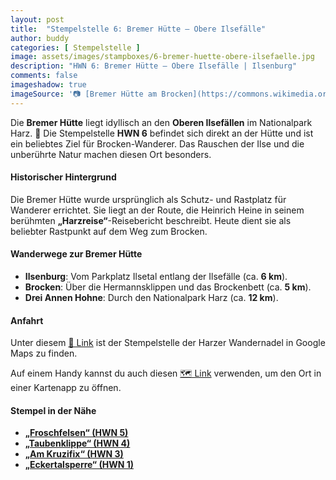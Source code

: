 ```yaml
---
layout: post
title:  "Stempelstelle 6: Bremer Hütte – Obere Ilsefälle"
author: buddy
categories: [ Stempelstelle ]
image: assets/images/stampboxes/6-bremer-huette-obere-ilsefaelle.jpg
description: "HWN 6: Bremer Hütte – Obere Ilsefälle | Ilsenburg"
comments: false
imageshadow: true
imageSource: '📷 [Bremer Hütte am Brocken](https://commons.wikimedia.org/wiki/File:Bremer_H%C3%BCtte_am_Brocken.jpg) von <a href="https://de.wikipedia.org/wiki/Benutzer:Hejkal" class="extiw" title="de:Benutzer:Hejkal">Benutzer:Hejkal</a> unter Lizenz [CC BY-SA 3.0 de](https://creativecommons.org/licenses/by-sa/3.0/de/deed.en)'
---
```


Die **Bremer Hütte** liegt idyllisch an den **Oberen Ilsefällen** im Nationalpark Harz. 🌿 Die Stempelstelle **HWN 6** befindet sich direkt an der Hütte und ist ein beliebtes Ziel für Brocken-Wanderer. Das Rauschen der Ilse und die unberührte Natur machen diesen Ort besonders.

#### Historischer Hintergrund

Die Bremer Hütte wurde ursprünglich als Schutz- und Rastplatz für Wanderer errichtet. Sie liegt an der Route, die Heinrich Heine in seinem berühmten **„Harzreise“**-Reisebericht beschreibt. Heute dient sie als beliebter Rastpunkt auf dem Weg zum Brocken.

#### Wanderwege zur Bremer Hütte

- **Ilsenburg**: Vom Parkplatz Ilsetal entlang der Ilsefälle (ca. **6 km**).
- **Brocken**: Über die Hermannsklippen und das Brockenbett (ca. **5 km**).
- **Drei Annen Hohne**: Durch den Nationalpark Harz (ca. **12 km**).

#### Anfahrt

Unter diesem [📍 Link](https://www.google.com/maps/dir/?api=1&origin=&destination=51.80542%2C%2010.62783) ist der Stempelstelle der Harzer Wandernadel in Google Maps zu finden.

<div class="android-only">
  Auf einem Handy kannst du auch diesen 
  <a href="geo:51.80542,10.62783">🗺️ Link</a> 
  verwenden, um den Ort in einer Kartenapp zu öffnen.
  <p></p>
</div>

#### Stempel in der Nähe

- [**„Froschfelsen“ (HWN 5)**](/stempelstelle-5-froschfelsen)
- [**„Taubenklippe“ (HWN 4)**](/stempelstelle-4-taubenklippe)
- [**„Am Kruzifix“ (HWN 3)**](/stempelstelle-3-am-kruzifix)
- [**„Eckertalsperre“ (HWN 1)**](/stempelstelle-1-eckertalsperre-staumauer)
